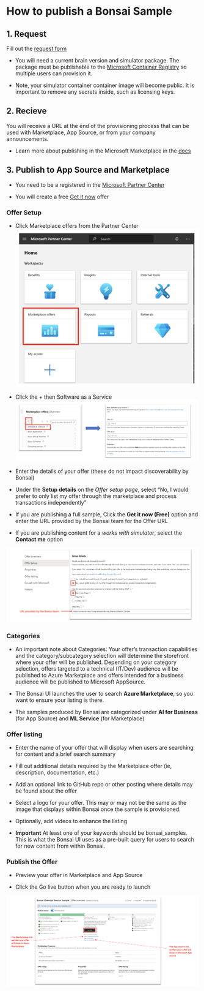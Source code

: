 # How to publish a Bonsai Sample 

## 1. Request
Fill out the [request form](https://forms.office.com/Pages/ResponsePage.aspx?id=v4j5cvGGr0GRqy180BHbR7aXU-DHqdpDt_gxbUyYOYdUME1OVTM1S0UxUUZORUY5SFZEM0RDTzVCWCQlQCN0PWcu)

- You will need a current brain version and simulator package. The package must be publishable to the [Microsoft Container Registry](https://github.com/microsoft/containerregistry) so multiple users can provision it.

- Note, your simulator container container image will become public. It is important to remove any secrets inside, such as licensing keys.


## 2. Recieve
You will receive a URL at the end of the provisioning process that can be used with Marketplace, App Source, or from your company announcements.
- Learn more about publishing in the Microsoft Marketplace in the [docs](https://learn.microsoft.com/en-us/azure/marketplace/plan-saas-offer)

## 3. Publish to App Source and Marketplace

- You need to be a registered in the [Microsoft Partner Center](https://partner.microsoft.com/en-US/)

- You will create a free [Get it now](https://docs.microsoft.com/en-us/azure/marketplace/plan-saas-offer) offer

### Offer Setup
- Click Marketplace offers from the Partner Center
![](/assets/img/MicrosoftPartnerCenter.png)

-  Click the + then Software as a Service
![](/assets/img/MarketplaceOffers.png)

-  Enter the details of your offer (these do not impact discoverability by Bonsai)

-  Under the **Setup details** on the *Offer setup page*, select “No, I would prefer to only list my offer through the marketplace and process transactions independently”

- If you are publishing a full sample, Click the **Get it now (Free)** option and enter the URL provided by the Bonsai team for the Offer URL

- If you are publishing content for a *works with simulator*, select the **Contact me** option

![image](/assets/img/OfferSetup.png)

### Categories
- An important note about Categories: Your offer’s transaction capabilities and the category/subcategory selection will determine the storefront where your offer will be published. Depending on your category selection, offers targeted to a technical (IT/Dev) audience will be published to Azure Marketplace and offers intended for a business audience will be published to Microsoft AppSource.

- The Bonsai UI launches the user to search **Azure Marketplace**, so you want to ensure your listing is there. 

- The samples produced by Bonsai are categorized under **AI for Business** (for App Source) and **ML Service** (for Marketplace)

### Offer listing
- Enter the name of your offer that will display when users are searching for content and a brief search summary​

- Fill out additional details required by the Marketplace offer (ie, description, documentation, etc.)​

- Add an optional link to GitHub repo or other posting where details may be found about the offer​

- Select a logo for your offer. This may or may not be the same as the image that displays within Bonsai once the sample is provisioned.​

- Optionally, add videos to enhance the listing

- **Important** At least one of your keywords should be bonsai_samples. This is what the Bonsai UI uses as a pre-built query for users to search for new content from within Bonsai.

### Publish the Offer

- Preview your offer in Marketplace and App Source

- Click the Go live button when you are ready to launch

![image](/assets/img/OfferOverview.png)


